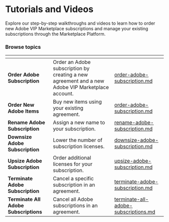 # Tutorials and Videos

Explore our step-by-step walkthroughs and videos to learn how to order new Adobe VIP Marketplace subscriptions and manage your existing subscriptions through the Marketplace Platform.

### Browse topics <a href="#browse-topics" id="browse-topics"></a>

<table data-card-size="large" data-view="cards"><thead><tr><th></th><th></th><th data-hidden data-card-target data-type="content-ref"></th></tr></thead><tbody><tr><td><strong>Order Adobe Subscription</strong>  </td><td>Order an Adobe subscription by creating a new agreement and a new Adobe VIP Marketplace account.</td><td><a href="order-adobe-subscription.md">order-adobe-subscription.md</a></td></tr><tr><td><strong>Order New Adobe Items</strong></td><td>Buy new items using your existing agreement.</td><td><a href="order-adobe-subscription.md">order-adobe-subscription.md</a></td></tr><tr><td><strong>Rename Adobe Subscription</strong></td><td>Assign a new name to your subscription.</td><td><a href="rename-adobe-subscription.md">rename-adobe-subscription.md</a></td></tr><tr><td><strong>Downsize Adobe Subscription</strong></td><td>Lower the number of subscription licenses.</td><td><a href="downsize-adobe-subscription.md">downsize-adobe-subscription.md</a></td></tr><tr><td><strong>Upsize Adobe Subscription</strong></td><td>Order additional licenses for your subscription.</td><td><a href="upsize-adobe-subscription.md">upsize-adobe-subscription.md</a></td></tr><tr><td><strong>Terminate Adobe Subscription</strong></td><td>Cancel a specific subscription in an agreement.</td><td><a href="terminate-adobe-subscription.md">terminate-adobe-subscription.md</a></td></tr><tr><td><strong>Terminate All Adobe Subscriptions</strong></td><td>Cancel all Adobe subscriptions in an agreement.</td><td><a href="terminate-all-adobe-subscriptions.md">terminate-all-adobe-subscriptions.md</a></td></tr></tbody></table>
